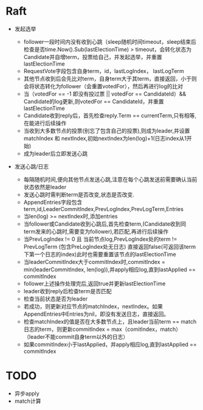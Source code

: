# Raft

- 发起选举
  - follower一段时间内没有收到心跳（sleep随机时间timeout，sleep结束后检查是否time.Now().Sub(lastElectionTime) > timeout，会转化状态为Candidate并自增term，投票给自己，并发起选举，并重置lastElectionTime
  - RequestVote字段包含自身term，id，lastLogIndex， lastLogTerm
  - 其他节点收到后会先比对term，自身term大于其term，直接返回，小于则会将状态转化为follower（会重置votedFor），然后再进行log的比对
  - 当（votedFor == -1 即没有投过票 || votedFor == CandidateId）&& Candidate的log更新,则votedFor == CandidateId，并重置lastElectionTime
  - Candidate收到reply后，首先检查reply.Term == currentTerm,只有相等,在能进行后续操作
  - 当收到大多数节点的投票(别忘了包含自己的投票),则成为leader,并设置matchIndex 和 nextIndex,初始nextIndex为len(log)+1(日志index从1开始)
  - 成为leader后立即发送心跳

- 发送心跳/日志
  - 每隔随机时间,便向其他节点发送心跳,注意在每个心跳发送前需要确认当前状态依然是leader
  - 发送心跳时需判断term是否改变,状态是否改变.
  - AppendEntries字段包含term,id,LeaderCommitIndex,PrevLogIndex,PrevLogTerm,Entries
  - 当len(log) >= nextIndex时,添加entries
  - 当follower或Candidate收到心跳后,首先检查term,(Candidate收到同term发来的心跳时,需要变为follower),若匹配,再进行后续操作
  - 当PrevLogIndex != 0 且 当前节点log,PrevLogIndex处的term != PrevLogTerm (包含PreLogIndex处无日志) 直接返回false(可返回该term下第一个日志的index)此时也需要重置该节点的lastElectionTime
  - 当leaderCommitIndex大于commitIndex时,commitIndex = min(leaderCommitIndex, len(log)),并apply相应log,直到lastApplied == commitIndex
  - follower上述操作处理完后,返回true并更新lastElectionTime
  - leader收到reply后检查term是否匹配
  - 检查当前状态是否为leader
  - 若成功，则更新对应节点的matchIndex，nextIndex。如果AppendEntries中Entries为nil，即没有发送日志，直接返回。
  - 检查matchIndex的值是否在大多数节点上，且leader当前term == match日志的term，则更新commitIndex = max（comitIndex，match）（leader不能commit自身term以外的日志）
  - 如果commitIndex小于lastApplied，并apply相应log,直到lastApplied == commitIndex


# TODO
- 异步apply
- match计算




